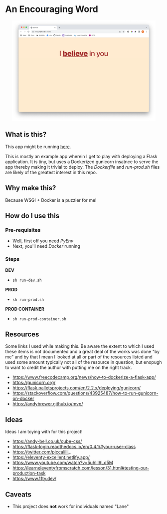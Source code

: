 # An Encouraging Word

<p align="center">
  <img width="460" height="320" src="./meta/demo.png">
</p>

## What is this?

This app might be running [here](https://an-encouraging-word.fly.dev/).

This is mostly an example app wherein I get to play with deploying a Flask application. It is tiny, but uses a Dockerized gunicorn insatnce to serve the app thereby making it trivial to deploy. The _Dockerfile_ and _run-prod.sh_ files are likely of the greatest interest in this repo.

## Why make this?

Because WSGI + Docker is a puzzler for me!

## How do I use this

### Pre-requisites 

- Well, first off you need _PyEnv_
- Next, you'll need _Docker_ running

### Steps

__DEV__

- `sh run-dev.sh`

__PROD__

- `sh run-prod.sh`

__PROD CONTAINER__

- `sh run-prod-container.sh`

## Resources

Some links I used while making this. Be aware the extent to which I used these items is not documented and a great deal of the works was done "by me" and by that I mean I looked at all or part of the resources listed and used some amount typically not all of the resource in question, but enopugh to want to credit the author with putting me on the right track. 

- https://www.freecodecamp.org/news/how-to-dockerize-a-flask-app/
- https://gunicorn.org/
- https://flask.palletsprojects.com/en/2.2.x/deploying/gunicorn/
- https://stackoverflow.com/questions/43925487/how-to-run-gunicorn-on-docker
- https://andybrewer.github.io/mvp/

## Ideas

Ideas I am toying with for this project!

- https://andy-bell.co.uk/cube-css/
- https://flask-login.readthedocs.io/en/0.4.1/#your-user-class
- https://twitter.com/piccalilli_
- https://eleventy-excellent.netlify.app/
- https://www.youtube.com/watch?v=5uhIiI9Ld5M
- https://learneleventyfromscratch.com/lesson/31.html#testing-our-production-task
- https://www.11ty.dev/

## Caveats 

- This project does __not__ work for individuals named "Lane"